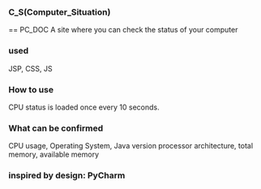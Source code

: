 ### C_S(Computer_Situation)
== PC_DOC
A site where you can check the status of your computer


### used
JSP, CSS, JS

### How to use
CPU status is loaded once every 10 seconds.


### What can be confirmed
CPU usage, Operating System, Java version
processor architecture, total memory, available memory


### inspired by design: PyCharm

